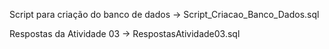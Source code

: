 
Script para criação do banco de dados -> Script_Criacao_Banco_Dados.sql 

Respostas da Atividade 03 -> RespostasAtividade03.sql